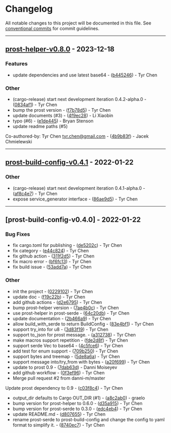 # Changelog

All notable changes to this project will be documented in this file. See [conventional commits](https://www.conventionalcommits.org/) for commit guidelines.

---
## [prost-helper-v0.8.0](https://github.com/tyrchen/qdrant-lib/compare/prost-build-config-v0.4.1..prost-helper-v0.8.0) - 2023-12-18

### Features

- update dependencies and use latest base64 - ([b445246](https://github.com/tyrchen/qdrant-lib/commit/b44524605b2b56ce951cbc1e6c9c172797466a8d)) - Tyr Chen

### Other

- (cargo-release) start next development iteration 0.4.2-alpha.0 - ([0834af1](https://github.com/tyrchen/qdrant-lib/commit/0834af1d93dcea73fe37d338f9bd4465c15f58dd)) - Tyr Chen
- bump the prost version - ([f7b78d5](https://github.com/tyrchen/qdrant-lib/commit/f7b78d55760b3d16d542f26e6e09ca6a22e315fd)) - Tyr Chen
- update documents (#3) - ([4f9ec28](https://github.com/tyrchen/qdrant-lib/commit/4f9ec2845064fec7bc48a1f72b8470914404fab6)) - Li Xiaobin
- typo (#6) - ([e1de445](https://github.com/tyrchen/qdrant-lib/commit/e1de4453b2ba6efcd426f79083757ca9411e79d1)) - Bryan Stenson
- update readme paths (#5)

Co-authored-by: Tyr Chen <tyr.chen@gmail.com> - ([4b9b83f](https://github.com/tyrchen/qdrant-lib/commit/4b9b83fc4277dc4452e6eab27816a7319fbaa6f5)) - Jacek Chmielewski

---
## [prost-build-config-v0.4.1](https://github.com/tyrchen/qdrant-lib/compare/prost-build-config-v0.4.0..prost-build-config-v0.4.1) - 2022-01-22

### Other

- (cargo-release) start next development iteration 0.4.1-alpha.0 - ([af8c4e7](https://github.com/tyrchen/qdrant-lib/commit/af8c4e726693a7eeaf86aae473ab6c4a8c321145)) - Tyr Chen
- expose service_generator interface - ([86ae9d5](https://github.com/tyrchen/qdrant-lib/commit/86ae9d5d89f23959f59a8a0dc759981f31f8d9c9)) - Tyr Chen

---
## [prost-build-config-v0.4.0] - 2022-01-22

### Bug Fixes

- fix cargo.toml for publishing - ([de5202c](https://github.com/tyrchen/qdrant-lib/commit/de5202cbf465187d03a3d4b82fce79ce9df1bce2)) - Tyr Chen
- fix category - ([e44c824](https://github.com/tyrchen/qdrant-lib/commit/e44c82402afb7126f90248028590ed5d9bd2cfb2)) - Tyr Chen
- fix github action - ([311f2d5](https://github.com/tyrchen/qdrant-lib/commit/311f2d53e259bb1873c75a7a184bedd848191011)) - Tyr Chen
- fix macro error - ([bf6fc13](https://github.com/tyrchen/qdrant-lib/commit/bf6fc13eca8c2eb24028f4c3993622626469af7b)) - Tyr Chen
- fix build issue - ([53add7a](https://github.com/tyrchen/qdrant-lib/commit/53add7a84fd76ca58c7d6777a385e60fdc1e03df)) - Tyr Chen

### Other

- init the project - ([0229102](https://github.com/tyrchen/qdrant-lib/commit/022910282285d6885fab8e348a66cd227364755d)) - Tyr Chen
- update doc - ([f19c22b](https://github.com/tyrchen/qdrant-lib/commit/f19c22b579b661e687435e2dfcd9a246a51046a6)) - Tyr Chen
- add github actions - ([d2e6795](https://github.com/tyrchen/qdrant-lib/commit/d2e67953a973ecc545dcf74680e833215715c40a)) - Tyr Chen
- bump prost-helper version - ([7ae4b0c](https://github.com/tyrchen/qdrant-lib/commit/7ae4b0c5f78cdddda0789ca6ef07c145d647d7c8)) - Tyr Chen
- use prost-helper in prost-serde - ([64c20db](https://github.com/tyrchen/qdrant-lib/commit/64c20db44d2e26f50ed36c7d33bdefb2656c66c0)) - Tyr Chen
- update documentation - ([2b466a9](https://github.com/tyrchen/qdrant-lib/commit/2b466a95b41d8c2846b566ea2ec0bf8c58d821db)) - Tyr Chen
- allow build_with_serde to return BuildConfig - ([83e4bf1](https://github.com/tyrchen/qdrant-lib/commit/83e4bf1558b635bf720d0655568a9a09589d2b4b)) - Tyr Chen
- support try_into for u8 - ([3d83f19](https://github.com/tyrchen/qdrant-lib/commit/3d83f1971811abd33a0dbe32985a565c09b5ee2f)) - Tyr Chen
- support to_json for prost message. - ([a312738](https://github.com/tyrchen/qdrant-lib/commit/a3127384c4f5157bc4483646795c2fd4cea0590c)) - Tyr Chen
- make macros support repetition - ([fde2d8f](https://github.com/tyrchen/qdrant-lib/commit/fde2d8f185c1fe047f92a1eb39ee4803d52f917b)) - Tyr Chen
- support serde Vec<u8> to base64 - ([4c5fce6](https://github.com/tyrchen/qdrant-lib/commit/4c5fce6d78bab62dad09ba0db67fea48202ed02f)) - Tyr Chen
- add test for enum support - ([709b250](https://github.com/tyrchen/qdrant-lib/commit/709b25087be2694a6e4585f620e10f2d188e5c03)) - Tyr Chen
- support bytes and treemap - ([5de8a6a](https://github.com/tyrchen/qdrant-lib/commit/5de8a6af96323b277fa85016474465fb8d17f484)) - Tyr Chen
- support message into/try_from with bytes - ([a20f699](https://github.com/tyrchen/qdrant-lib/commit/a20f6994cb3b57f6bdf456db41a8c6db1c6eb396)) - Tyr Chen
- update to prost 0.9 - ([7dab63d](https://github.com/tyrchen/qdrant-lib/commit/7dab63dd3b25cf0bca70a8b489877236b044ffc2)) - Danni Moiseyev
- add github workflow - ([0f3ef96](https://github.com/tyrchen/qdrant-lib/commit/0f3ef96f6ada6f20a0cf5a9d5e0fe024c4f04b4c)) - Tyr Chen
- Merge pull request #2 from danni-m/master

Update prost dependency to 0.9 - ([c03f8c4](https://github.com/tyrchen/qdrant-lib/commit/c03f8c4e87ea478eff7b5a4d7a53dd74ef333859)) - Tyr Chen
- output_dir defaults to Cargo OUT_DIR (#1) - ([a8c2ab0](https://github.com/tyrchen/qdrant-lib/commit/a8c2ab0254c5f094feae69853f22251c449a25d4)) - graelo
- bump version for prost-helper to 0.6.0 - ([d35a915](https://github.com/tyrchen/qdrant-lib/commit/d35a915829ee764773ecc86a967c7596947d1c08)) - Tyr Chen
- bump version for prost-serde to 0.3.0 - ([edc4eb4](https://github.com/tyrchen/qdrant-lib/commit/edc4eb4fd5a9851f378c319383be39e962549d4d)) - Tyr Chen
- update README.md - ([d807655](https://github.com/tyrchen/qdrant-lib/commit/d807655687de0dd7f1fd323a063f990722ef0778)) - Tyr Chen
- rename prost-serde to prost-build-config and change the config to yaml
format to simplify it. - ([8740ec7](https://github.com/tyrchen/qdrant-lib/commit/8740ec72d9016fa5b2f9c5bd01ff26fa49470c17)) - Tyr Chen

<!-- generated by git-cliff -->
